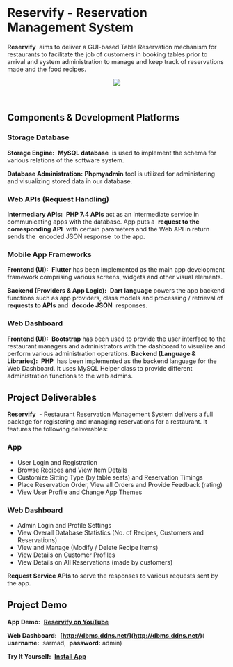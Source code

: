# Reservify - Reservation Management System

**Reservify** ​ aims to deliver a GUI-based Table Reservation mechanism for restaurants
to facilitate the job of customers in booking tables prior to arrival and system
administration to manage and keep track of reservations made and the food recipes.
&nbsp;
<p align="center" width="400" height="711">
  <img src="https://greased-clangs.000webhostapp.com/demos/reservify-app-demo.gif">
</p>
&nbsp;
&nbsp;

## Components & Development Platforms

### Storage Database

**Storage Engine:** ​ **MySQL database** ​ is used to implement the schema for various
relations of the software system.

**Database Administration:** ​ **Phpmyadmin** ​tool is utilized for administering and
visualizing stored data in our database.
&nbsp;

### Web APIs (Request Handling)

**Intermediary APIs:** ​ **PHP 7.4 APIs** ​ act as an intermediate service in communicating
apps with the database. App puts a ​ **request to the corresponding API** ​ with certain parameters and the Web API in return sends the ​ encoded JSON response ​ to the app.
&nbsp;

### Mobile App Frameworks

**Frontend (UI):** ​ **Flutter** ​has been implemented as the main app development
framework comprising various screens, widgets and other visual elements.


**Backend (Providers & App Logic):** ​ **Dart language** ​powers the app backend functions
such as app providers, class models and processing / retrieval of ​ **requests to APIs**
and ​ **decode JSON** ​ responses.
&nbsp;

### Web Dashboard

**Frontend (UI):** ​ **Bootstrap** ​has been used to provide the user interface to the
restaurant managers and administrators with the dashboard to visualize and perform
various administration operations.
**Backend (Language & Libraries):** ​ **PHP** ​ has been implemented as the backend
language for the Web Dashboard. It uses MySQL Helper class to provide different
administration functions to the web admins.
&nbsp;
&nbsp;

## Project Deliverables

**Reservify** ​ - Restaurant Reservation Management System delivers a full package for
registering and managing reservations for a restaurant. It features the following
deliverables:

### App
- User Login and Registration
- Browse Recipes and View Item Details
- Customize Sitting Type (by table seats) and Reservation Timings
- Place Reservation Order, View all Orders and Provide Feedback (rating)
- View User Profile and Change App Themes

### Web Dashboard
- Admin Login and Profile Settings
- View Overall Database Statistics (No. of Recipes, Customers and Reservations)
- View and Manage (Modify / Delete Recipe Items)
- View Details on Customer Profiles
- View Details on All Reservations (made by customers)

**Request Service APIs** to serve the responses to various requests sent by the app.
&nbsp;
&nbsp;

## Project Demo

**App Demo:** ​ **[Reservify on YouTube](https://www.youtube.com/watch?v=VWpfGFsviow "YouTube Video")** 

**Web Dashboard:** ​ **[http://dbms.ddns.net/](http://dbms.ddns.net/)** ​ 
(​**username:** ​ sarmad, ​ **password:** ​ admin)

**Try It Yourself:** ​ **[Install App](https://drive.google.com/drive/folders/1Z4DQ4kfUv2YQE_EoqpfATJlBwpTBjTtK?usp=sharing)** ​ 
&nbsp;
